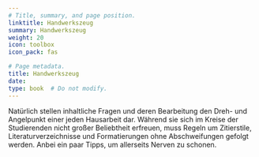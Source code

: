 ```yaml
---
# Title, summary, and page position.
linktitle: Handwerkszeug
summary: Handwerkszeug
weight: 20
icon: toolbox
icon_pack: fas

# Page metadata.
title: Handwerkszeug
date: 
type: book  # Do not modify.
---
```


Natürlich stellen inhaltliche Fragen und deren Bearbeitung den Dreh- und Angelpunkt einer jeden Hausarbeit dar. Während sie sich im Kreise der Studierenden nicht großer Beliebtheit erfreuen, muss Regeln um Zitierstile, Literaturverzeichnisse und Formatierungen ohne Abschweifungen gefolgt werden. Anbei ein paar Tipps, um allerseits Nerven zu schonen.